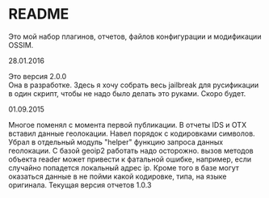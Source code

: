 # README #

Это мой набор плагинов, отчетов, файлов конфигурации и модификации OSSIM.

28.01.2016

Это версия 2.0.0   
Она в разработке. Здесь я хочу собрать весь jailbreak для русификации в один скрипт, чтобы не надо было делать это руками.
Скоро будет.

01.09.2015

Многое поменял с момента первой публикации. 
В отчеты IDS и OTX вставил данные геолокации. 
Навел порядок с кодировками символов. 
Убрал в отдельный модуль "helper" функцию запроса данных геолокации. С базой geoip2 работать надо осторожно.
вызов методов объекта reader может привести к фатальной ошибке, например, если случайно попадется локальный адрес ip.
Кроме того в базе могут оказаться данные в не пойми какой кодировке, типа, на языке оригинала.
Текущая версия отчетов 1.0.3